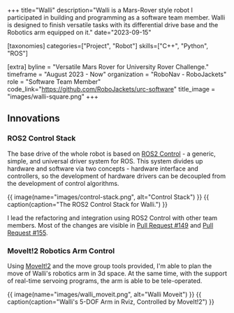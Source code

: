 +++
title="Walli"
description="Walli is a Mars-Rover style robot I participated in building and programming as a software team member. Walli is designed to finish versatile tasks with its differential drive base and the Robotics arm equipped on it."
date="2023-09-15"

[taxonomies]
categories=["Project", "Robot"]
skills=["C++", "Python", "ROS"]

[extra]
byline = "Versatile Mars Rover for University Rover Challenge."
timeframe = "August 2023 - Now"
organization = "RoboNav - RoboJackets"
role = "Software Team Member"
code_link="https://github.com/RoboJackets/urc-software"
title_image = "images/walli-square.png"
+++

## Innovations

### ROS2 Control Stack

The base drive of the whole robot is based on [ROS2 Control](https://github.com/ros-controls/ros2_control) - a generic, simple, and universal driver system for ROS. This system divides up hardware and software via two concepts - hardware interface and controllers, so the development of hardware drivers can be decoupled from the development of control algorithms.

{{ image(name="images/control-stack.png", alt="Control Stack") }}
{{ caption(caption="The ROS2 Control Stack for Walli.") }}

I lead the refactoring and integration using ROS2 Control with other team members. Most of the changes are visible in [Pull Request #149](https://github.com/RoboJackets/urc-software/pull/149) and [Pull Request #155](https://github.com/RoboJackets/urc-software/pull/155).


### MoveIt!2 Robotics Arm Control

Using [MoveIt!2](https://moveit.picknik.ai/main/index.html) and the move group tools provided, I'm able to plan the move of Walli's robotics arm in 3d space. At the same time, with the support of real-time servoing programs, the arm is able to be tele-operated.

{{ image(name="images/walli_moveit.png", alt="Walli Moveit") }}
{{ caption(caption="Walli's 5-DOF Arm in Rviz, Controlled by MoveIt!2") }}
